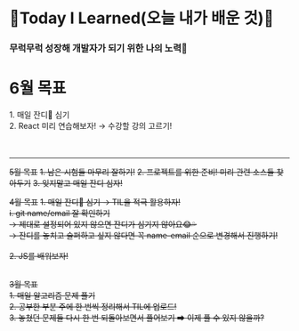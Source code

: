 
# 🌱Today I Learned(오늘 내가 배운 것)🌱

<h3> 무럭무럭 성장해 개발자가 되기 위한 나의 노력🤞</h3>

<h1>6월 목표</h1>
1. 매일 잔디💚 심기<br>
2. React 미리 연습해보자! → 수강할 강의 고르기!<br>
<br>
<br>
<hr>

~~5월 목표~~
~~1. 남은 시험들 마무리 잘하기!~~
~~2. 프로젝트를 위한 준비! 미리 관련 소스들 찾아두기~~
~~3. 잊지말고 매일 잔디 심자!~~
<br>

~~4월 목표~~
~~1. 매일 잔디💚 심기 → TIL을 적극 활용하자!~~<br>
   ~~i. git name/email 잘 확인하기~~<br>
   ~~→ 제대로 설정되어 있지 않으면 잔디가 심기지 않아요😂💦~~<br>
   ~~→ 잔디를 놓치고 슬퍼하고 싶지 않다면 꼭 name-email 순으로 변경해서 진행하기!~~<br>
   <br>
~~2. JS를 배워보자!~~<br>
 <br>

~~3월 목표~~<br>
~~1. 매일 알고리즘 문제 풀기~~<br>
~~2. 공부한 부분 주에 한 번씩 정리해서 TIL에 업로드!~~<br>
~~3. 놓쳤던 문제들 다시 한 번 되돌아보면서 풀어보기 ➡ 이제 풀 수 있지 않을까?~~<br>